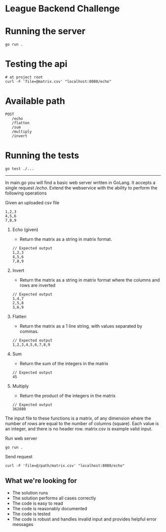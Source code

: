 # League Backend Challenge

# Running the server

```
go run .
```

# Testing the api
```
# at project root
curl -F 'file=@matrix.csv' "localhost:8080/echo"
```

# Available path

```
POST
   /echo
   /flatten
   /sum
   /multiply
   /invert

```

# Running the tests

```
go test ./...
```

---
In main.go you will find a basic web server written in GoLang. It accepts a single request _/echo_. Extend the webservice with the ability to perform the following operations

Given an uploaded csv file
```
1,2,3
4,5,6
7,8,9
```

1. Echo (given)
    - Return the matrix as a string in matrix format.
    
    ```
    // Expected output
    1,2,3
    4,5,6
    7,8,9
    ``` 
2. Invert
    - Return the matrix as a string in matrix format where the columns and rows are inverted
    ```
    // Expected output
    1,4,7
    2,5,8
    3,6,9
    ``` 
3. Flatten
    - Return the matrix as a 1 line string, with values separated by commas.
    ```
    // Expected output
    1,2,3,4,5,6,7,8,9
    ``` 
4. Sum
    - Return the sum of the integers in the matrix
    ```
    // Expected output
    45
    ``` 
5. Multiply
    - Return the product of the integers in the matrix
    ```
    // Expected output
    362880
    ``` 

The input file to these functions is a matrix, of any dimension where the number of rows are equal to the number of columns (square). Each value is an integer, and there is no header row. matrix.csv is example valid input.  

Run web server
```
go run .
```

Send request
```
curl -F 'file=@/path/matrix.csv' "localhost:8080/echo"
```

## What we're looking for

- The solution runs
- The solution performs all cases correctly
- The code is easy to read
- The code is reasonably documented
- The code is tested
- The code is robust and handles invalid input and provides helpful error messages
